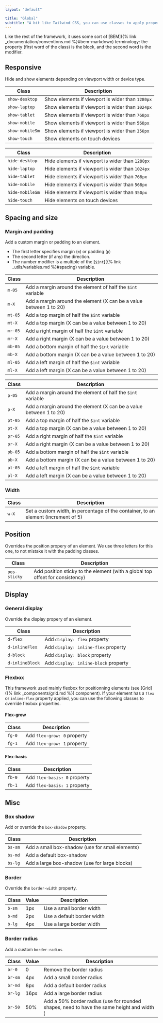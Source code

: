 ```yaml
---
layout: "default"

title: "Global"
subtitle: "A bit like Tailwind CSS, you can use classes to apply properties to an element. This can be useful when creating a custom class is a bit too much."
---
```


Like the rest of the framework, it uses some sort of [BEM]({% link _documentation/conventions.md %}#bem-markdown) terminology: the property (first word of the class) is the block, and the second word is the modifier.

## Responsive

Hide and show elements depending on viewport width or device type.

| Class | Description |
| --- | --- |
| `show-desktop` | Show elements if viewport is wider than `1280px` |
| `show-laptop` | Show elements if viewport is wider than `1024px` |
| `show-tablet` | Show elements if viewport is wider than `768px` |
| `show-mobile` | Show elements if viewport is wider than `568px` |
| `show-mobileSm` | Show elements if viewport is wider than `350px` |
| `show-touch` | Show elements on touch devices |

| Class | Description |
| --- | --- |
| `hide-desktop` | Hide elements if viewport is wider than `1280px` |
| `hide-laptop` | Hide elements if viewport is wider than `1024px` |
| `hide-tablet` | Hide elements if viewport is wider than `768px` |
| `hide-mobile` | Hide elements if viewport is wider than `568px` |
| `hide-mobileSm` | Hide elements if viewport is wider than `350px` |
| `hide-touch` | Hide elements on touch devices |

## Spacing and size

### Margin and padding

Add a custom margin or padding to an element. 

- The first letter specifies margin (`m`) or padding (`p`)
- The second letter (if any) the direction.
- The number modifier is a multiple of the [`$int`]({% link _utils/variables.md %}#spacing) variable. 

| Class | Description |
| --- | --- |
| `m-05` | Add a margin around the element of half the `$int` variable |
| `m-X` | Add a margin around the element (X can be a value between 1 to 20) |
| `mt-05` | Add a top margin of half the `$int` variable |
| `mt-X` | Add a top margin (X can be a value between 1 to 20) |
| `mr-05` | Add a right margin of half the `$int` variable |
| `mr-X` | Add a right margin (X can be a value between 1 to 20) |
| `mb-05` | Add a bottom margin of half the `$int` variable |
| `mb-X` | Add a bottom margin (X can be a value between 1 to 20) |
| `ml-05` | Add a left margin of half the `$int` variable |
| `ml-X` | Add a left margin (X can be a value between 1 to 20) |

| Class | Description |
| --- | --- |
| `p-05` | Add a margin around the element of half the `$int` variable |
| `p-X` | Add a margin around the element (X can be a value between 1 to 20) |
| `pt-05` | Add a top margin of half the `$int` variable |
| `pt-X` | Add a top margin (X can be a value between 1 to 20) |
| `pr-05` | Add a right margin of half the `$int` variable |
| `pr-X` | Add a right margin (X can be a value between 1 to 20) |
| `pb-05` | Add a bottom margin of half the `$int` variable |
| `pb-X` | Add a bottom margin (X can be a value between 1 to 20) |
| `pl-05` | Add a left margin of half the `$int` variable |
| `pl-X` | Add a left margin (X can be a value between 1 to 20) |

### Width

| Class | Description |
| --- | --- |
| `w-X` | Set a custom width, in percentage of the container, to an element (increment of 5) |

## Position

Overrides the position propery of an element. We use three letters for this one, to not mistake it with the padding classes.

| Class | Description |
| --- | --- |
| `pos-sticky` | Add position sticky to the element (with a global top offset for consistency) |

## Display

### General display

Override the display propery of an element.

| Class | Description |
| --- | --- |
| `d-flex` | Add `display: flex` property |
| `d-inlineFlex` | Add `display: inline-flex` property |
| `d-block` | Add `display: block` property |
| `d-inlineBlock` | Add `display: inline-block` property |

### Flexbox

This framework used mainly flexbox for positionning elements (see [Grid]({% link _components/grid.md %}) component). If your element has a `flex` or `inline-flex` property applied, you can use the following classes to override flexbox properties.

#### Flex-grow

| Class | Description |
| --- | --- |
| `fg-0` | Add `flex-grow: 0` property |
| `fg-1` | Add `flex-grow: 1` property |

#### Flex-basis

| Class | Description |
| --- | --- |
| `fb-0` | Add `flex-basis: 0` property |
| `fb-1` | Add `flex-basis: 1` property |

## Misc

### Box shadow

Add or override the `box-shadow` property.

| Class | Description |
| --- | --- |
| `bs-sm` | Add a small box-shadow (use for small elements) |
| `bs-md` | Add a default box-shadow |
| `bs-lg` | Add a large box-shadow (use for large blocks) |

### Border

Override the `border-width` property.

| Class | Value | Description |
| --- | --- | --- |
| `b-sm` | 1px | Use a small border width |
| `b-md` | 2px | Use a default border width |
| `b-lg` | 4px | Use a large border width |

### Border radius

Add a custom `border-radius`.

| Class | Value | Description |
| --- | --- | --- |
| `br-0` | 0 | Remove the border radius |
| `br-sm` | 4px | Add a small border radius |
| `br-md` | 8px | Add a default border radius |
| `br-lg` | 16px | Add a large border radius |
| `br-50` | 50% | Add a 50% border radius (use for rounded shapes, need to have the same height and width ) |
